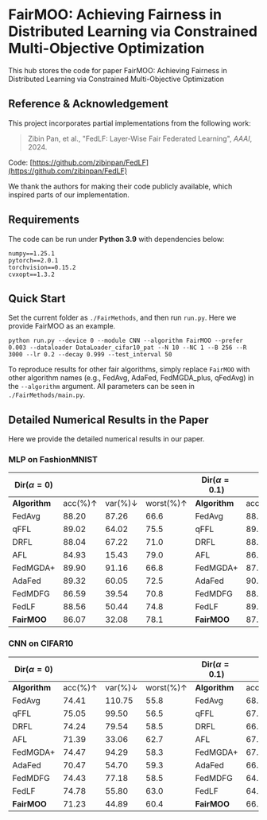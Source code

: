 # FairMOO: Achieving Fairness in Distributed Learning via Constrained Multi-Objective Optimization
This hub stores the code for paper FairMOO: Achieving Fairness in Distributed Learning via Constrained Multi-Objective Optimization

## Reference & Acknowledgement

This project incorporates partial implementations from the following work:

> Zibin Pan, et al., "FedLF: Layer-Wise Fair Federated Learning", *AAAI*, 2024.

Code: [https://github.com/zibinpan/FedLF](https://github.com/zibinpan/FedLF)

We thank the authors for making their code publicly available, which inspired parts of our implementation.

## Requirements

The code can be run under **Python 3.9** with dependencies below:

```
numpy==1.25.1
pytorch==2.0.1
torchvision==0.15.2
cvxopt==1.3.2
```

## Quick Start

Set the current folder as `./FairMethods`, and then run `run.py`. Here we provide FairMOO as an example.
```
python run.py --device 0 --module CNN --algorithm FairMOO --prefer 0.003 --dataloader DataLoader_cifar10_pat --N 10 --NC 1 --B 256 --R 3000 --lr 0.2 --decay 0.999 --test_interval 50
```
To reproduce results for other fair algorithms, simply replace `FairMOO` with other algorithm names (e.g., FedAvg, AdaFed, FedMGDA_plus, qFedAvg) in the `--algorithm` argument. All parameters can be seen in `./FairMethods/main.py`.

## Detailed Numerical Results in the Paper

Here we provide the detailed numerical results in our paper.
### MLP on FashionMNIST

| Dir($\alpha = 0$) | | | | Dir($\alpha = 0.1$) | | | |
|---------|-|-|-|---------|-|-|-|
| **Algorithm** | acc(%)↑ | var(%)↓ | worst(%)↑ | **Algorithm** | acc(%)↑ | var(%)↓ | worst(%)↑ |
| FedAvg | 88.20 | 87.26 | 66.6 | FedAvg | 88.76 | 51.54 | 71.48 |
| qFFL | 89.02 | 64.02 | 75.5 | qFFL | 89.83 | 47.95 | 74.74 |
| DRFL | 88.04 | 67.22 | 71.0 | DRFL | 88.46 | 45.90 | 74.31 |
| AFL | 84.93 | 15.43 | 79.0 | AFL | 86.38 | 23.13 | 80.07 |
| FedMGDA+ | 89.90 | 91.16 | 66.8 | FedMGDA+ | 87.56 | 82.26 | 67.54 |
| AdaFed | 89.32 | 60.05 | 72.5 | AdaFed | 90.19 | 29.76 | 80.93 |
| FedMDFG | 86.59 | 39.54 | 70.8 | FedMDFG | 88.56 | 33.28 | 74.40 |
| FedLF | 88.56 | 50.44 | 74.8 | FedLF | 89.65 | 27.65 | 80.07 |
| **FairMOO** | 86.07 | 32.08 | 78.1 | **FairMOO** | 87.65 | 25.33 | 80.16 |

### CNN on CIFAR10

| Dir($\alpha = 0$) | | | | Dir($\alpha = 0.1$) | | | |
|---------|-|-|-|---------|-|-|-|
| **Algorithm** | acc(%)↑ | var(%)↓ | worst(%)↑ | **Algorithm** | acc(%)↑ | var(%)↓ | worst(%)↑ |
| FedAvg   | 74.41 | 110.75 | 55.8  | FedAvg   | 68.3  | 37.70  | 60.30  |
| qFFL     | 75.05 | 99.50   | 56.5  | qFFL     | 67.22 | 39.72 | 58.54 |
| DRFL     | 74.24 | 79.54  | 58.5  | DRFL     | 66.99 | 31.29 | 59.33 |
| AFL      | 71.39 | 33.06  | 62.7  | AFL      | 67.61 | 31.11 | 58.40  |
| FedMGDA+ | 74.47 | 94.29  | 58.3  | FedMGDA+ | 67.66 | 45.93 | 55.80  |
| AdaFed   | 70.47 | 54.70   | 59.3  | AdaFed   | 66.9  | 55.90  | 55.80  |
| FedMDFG  | 74.43 | 77.18  | 58.5  | FedMDFG  | 64.88 | 36.79 | 57.29 |
| FedLF | 74.78 | 55.80 | 63.0 | FedLF | 64.78 | 31.52 | 53.78 |
| **FairMOO**   | 71.23 | 44.89  | 60.4  | **FairMOO**  | 66.70 | 33.24 | 57.98 |

